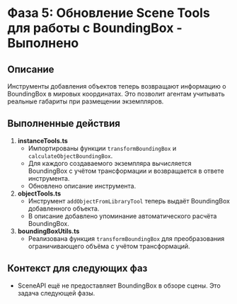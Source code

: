 # Фаза 5: Обновление Scene Tools для работы с BoundingBox - Выполнено

## Описание
Инструменты добавления объектов теперь возвращают информацию о BoundingBox в мировых координатах. Это позволит агентам учитывать реальные габариты при размещении экземпляров.

## Выполненные действия
1. **instanceTools.ts**
   - Импортированы функции `transformBoundingBox` и `calculateObjectBoundingBox`.
   - Для каждого создаваемого экземпляра вычисляется BoundingBox с учётом трансформации и возвращается в ответе инструмента.
   - Обновлено описание инструмента.
2. **objectTools.ts**
   - Инструмент `addObjectFromLibraryTool` теперь выдаёт BoundingBox добавленного объекта.
   - В описание добавлено упоминание автоматического расчёта BoundingBox.
3. **boundingBoxUtils.ts**
   - Реализована функция `transformBoundingBox` для преобразования ограничивающего объёма с учётом трансформаций.

## Контекст для следующих фаз
- SceneAPI ещё не предоставляет BoundingBox в обзоре сцены. Это задача следующей фазы.
